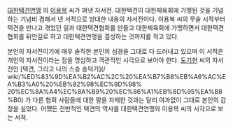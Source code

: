 [대한택견연맹](%EB%8C%80%ED%95%9C%ED%83%9D%EA%B2%AC%EC%97%B0%EB%A7%B9.md) 의
[이용복](%EC%9D%B4%EC%9A%A9%EB%B3%B5.md) 씨가 펴낸 자서전. 대한택견이 대한체육회에 가맹된 것을 기념하는
기념비 겸해서 낸 서적으로 방대한 내용의 자서전이다. 이용복 씨의 무술 시작부터 택견을 만나고 겪었던 일과 대한택견협회를 만들고 대한체육회에
가맹하면서 대한택견협회를 뒤안길로 하고 대한택견연맹을 결성하는 것까지를 적고 있다.

본인의 자서전이기에 매우 솔직한 본인의 심경을 그대로 다 드러내고 있으며 이 서적은 개인의 자서전이라는 점을 명심하고 객관적인 시각으로
보아야 한다. [도기현](%EB%8F%84%EA%B8%B0%ED%98%84.md) 씨의 자서전인 [택견, 그리고 나의 스승 송덕기](/
wiki/%ED%83%9D%EA%B2%AC%2C%20%EA%B7%B8%EB%A6%AC%EA%B3%A0%20%EB%82%98%EC%9D%98%
20%EC%8A%A4%EC%8A%B9%20%EC%86%A1%EB%8D%95%EA%B8%B0) 가 다른 협회 사람들에 대한 말을 자제한 것과는
달리 여과없이 그대로 본인의 감정을 실었다. 어쨌든 전반적인 택견의 역사를 대한택견연맹와 이용복 씨의 시각으로 보는 서적.


